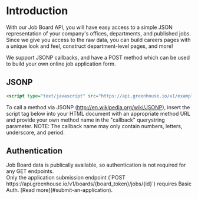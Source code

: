 # Introduction

With our Job Board API, you will have easy access to a simple JSON representation of your company's offices, departments, and published jobs. Since we give you access to the raw data, you can build careers pages with a unique look and feel, construct department-level pages, and more!


We support JSONP callbacks, and have a POST method which can be used to build your own online job application form.

## JSONP
```html
<script type="text/javascript" src="https://api.greenhouse.io/v1/example/method/url?callback="></script>
```

To call a method via JSONP (http://en.wikipedia.org/wiki/JSONP), insert the script tag below into your HTML document with an appropriate method URL and provide your own method name in the "callback" querystring parameter. NOTE: The callback name may only contain numbers, letters, underscore, and period.

## Authentication

<aside class="success">
Job Board data is publically available, so authentication is not required for any GET endpoints.
</aside>
Only the application submission endpoint
(`POST https://api.greenhouse.io/v1/boards/{board_token}/jobs/{id}`) requires Basic Auth.
[Read more](#submit-an-application).
